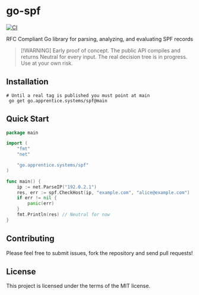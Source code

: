 # go-spf
[![CI](https://github.com/apprentice-system/go-spf/actions/workflows/go-test.yaml/badge.svg?branch=main)](https://github.com/apprentice-system/go-spf/actions/workflows/go-test.yaml)  


RFC Compliant Go library for parsing, analyzing, and evaluating SPF records
>  [!WARNING]
> Early proof of concept. The public API compiles and returns Neutral for every input. The real decision tree is in progress. Use at your own risk.


## Installation
```shell
# Until a real tag is published you must point at main
 go get go.apprentice.systems/spf@main
```


## Quick Start
```go
package main

import (
    "fmt"
    "net"

    "go.apprentice.systems/spf"
)

func main() {
    ip := net.ParseIP("192.0.2.1")
    res, err := spf.CheckHost(ip, "example.com", "alice@example.com")
    if err != nil {
        panic(err)
    }
    fmt.Println(res) // Neutral for now
}
```


## Contributing
Please feel free to submit issues, fork the repository and send pull requests!


## License
This project is licensed under the terms of the MIT license.